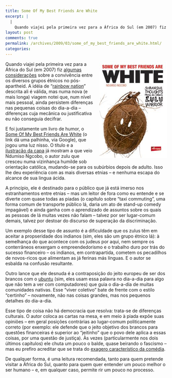 ```yaml
---
title: Some Of My Best Friends Are White
excerpt: |
  |
    Quando viajei pela primeira vez para a África do Sul (em 2007) fiz algumas considerações sobre a convivência entre os diversos grupos étnicos no pós-apartheid. A idéia de "rainbow nation" descrita ali é válida, mas numa nova (e mais longa)...
layout: post
comments: true
permalink: /archives/2009/03/some_of_my_best_friends_are_white.html/
categories:
---
```

<span class="mt-enclosure mt-enclosure-image"><img title="Capa do livro 'Some Of My Best Friends Are White'" src="/archives/img/mt/2009/03/09/some_of_my_best_friends_are_white.jpg" width="211" height="300" class="mt-image-right" style="float: right; margin: 0 0 20px 20px;" /></span>Quando viajei pela primeira vez para a África do Sul (em 2007) fiz [algumas considerações][1] sobre a convivência entre os diversos grupos étnicos no pós-apartheid. A idéia de &#8220;[rainbow nation][2]&#8221; descrita ali é válida, mas numa nova (e mais longa) viagem notei que, num nível mais pessoal, ainda persistem diferenças nas pequenas coisas do dia-a-dia &#8211; diferenças cuja mecânica ou justificativa eu não conseguia decifrar.

E foi justamente um livro de humor, o [Some Of My Best Friends Are White][3] (o link dá uma palhinha, via Google), que jogou uma luz nisso. O título e a [ilustração da capa][4] já mostram a que veio Ndumiso Ngcobo, o autor zulu que cresceu numa vizinhança humilde sob orientação católica, mudando-se para os subúrbios depois de adulto. Isso lhe deu experiência com as mais diversas etnias &#8211; e nenhuma escapa do alcance de sua lingua ácida.

A princípio, ele é destinado para o público que já está imerso nos estranhamentos entre etnias &#8211; mas um leitor de fora como eu entende e se diverte com quase todas as piadas (o capítulo sobre &#8220;taxi commuting&#8221;, uma forma comum de transporte público lá, daria um ato de stand-up comedy impagável) e ainda ganha com o aprendizado de assuntos sobre os quais as pessoas de lá muitas vezes não falam &#8211; talvez por ser lugar-comum demais, talvez por destoar do discurso de superação da discriminação.

Um exemplo desse tipo de assunto é a dificuldade que os zulus têm em aceitar a propseridade dos indianos (sim, eles são um grupo étnico lá): à semelhança do que acontece com os judeus por aqui, nem sempre os conterrâneos enxergam o empreendedorismo e o trabalho duro por trás do sucesso financeiro &#8211; os indianos, em contrapartida, cometem os pecadilhos de novos-ricos que alimentam as já ferinas más línguas. E o autor se esbalda na confusão resultante.

Outro lance que ele desnuda é a contraposição do jeito europeu de ser dos brancos com o [ubuntu][5] (sim, eles usam essa palavra no dia-a-dia para algo que não tem a ver com computadores) que guia o dia-a-dia de muitas comunidades nativas. Esse &#8220;viver coletivo&#8221; bate de frente com o estilo &#8220;certinho&#8221; &#8211; novamente, não nas coisas grandes, mas nos pequenos detalhes do dia-a-dia.

Esse tipo de coisa não há democracia que resolva: trata-se de diferenças culturais. O autor coloca as cartas na mesa, e em meio à piada expõe suas opiniões &#8211; em geral posições contrárias ao lugar-comum politicamente correto (por exemplo: ele defende que o jeito objetivo dos brancos para questões financeiras é superior ao &#8220;jeitinho&#8221; que o povo dele aplica a essas coisas, por uma questão de justiça). Às vezes (particularmente nos dois últimos capítulos) ele chuta um pouco o balde, quase beirando o fascismo &#8211; mas eu prefiro acreditar que se trata do [exagero característico da comédia][6].

De qualquer forma, é uma leitura recomendada, tanto para quem pretende visitar a África do Sul, quanto para quem quer entender um pouco melhor o ser humano &#8211; e, em qualquer caso, permite rir um pouco no processo.

 [1]: /archives/2007/10/chester_na_afri_6.html
 [2]: http://en.wikipedia.org/wiki/Rainbow_Nation
 [3]: http://books.google.com.br/books?id=ZHxJdXkR0MsC&#038;dq=some+of+my+best+friends+are+white&#038;printsec=frontcover&#038;source=bn&#038;hl=pt-BR&#038;ei=wHW0ScibCeHAtgfwt-y7Bw&#038;sa=X&#038;oi=book_result&#038;resnum=4&#038;ct=result
 [4]: http://ruactivate.wordpress.com/2008/05/19/coconuts-and-oreos/
 [5]: http://en.wikipedia.org/wiki/Ubuntu_(philosophy)
 [6]: http://makecomedy.com/14-elements-of-comedy/
